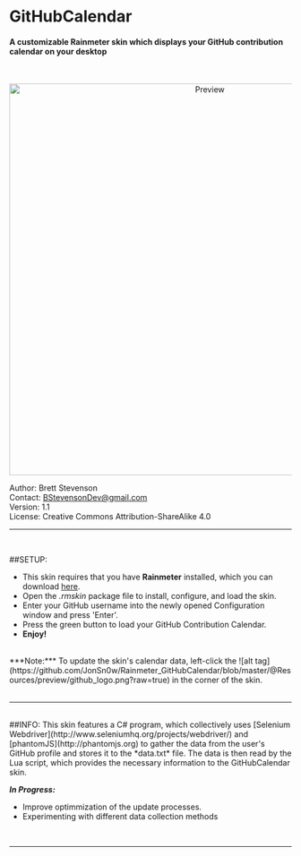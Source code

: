 # GitHubCalendar  
#### A customizable Rainmeter skin which displays your GitHub contribution calendar on your desktop  
<br>  
  <p align="center">
  <img src="https://github.com/JonSn0w/Rainmeter_GitHubCalendar/blob/master/@Resources/preview/Preview.gif" width="700" title="Preview">
  </p>

  Author: Brett Stevenson  
  Contact: BStevensonDev@gmail.com  
  Version: 1.1  
  License: Creative Commons Attribution-ShareAlike 4.0
  <br>

*********************************************************************************************************
  <br>
  
##SETUP:  
  * This skin requires that you have **Rainmeter** installed, which you can download [here](https://www.rainmeter.net/).
  * Open the *.rmskin* package file to install, configure, and load the skin.
  * Enter your GitHub username into the newly opened Configuration window and press 'Enter'.
  * Press the green button to load your GitHub Contribution Calendar.
  * **Enjoy!**  
<br>
  ***Note:*** To update the skin's calendar data, left-click the ![alt tag](https://github.com/JonSn0w/Rainmeter_GitHubCalendar/blob/master/@Resources/preview/github_logo.png?raw=true) in the corner of the skin. 
<br/>
<br/>

*********************************************************************************************************  
  <br>
##INFO:  
  This skin features a C# program, which collectively uses [Selenium Webdriver](http://www.seleniumhq.org/projects/webdriver/) and [phantomJS](http://phantomjs.org) to gather the data from the  
  user's GitHub profile and stores it to the *data.txt* file. The data is then read by the Lua script, which 
  provides the necessary information to the GitHubCalendar skin.  
    
***In Progress:***  
  * Improve optimmization of the update processes.
  * Experimenting with different data collection methods
  
  <br/>

*********************************************************************************************************** 
